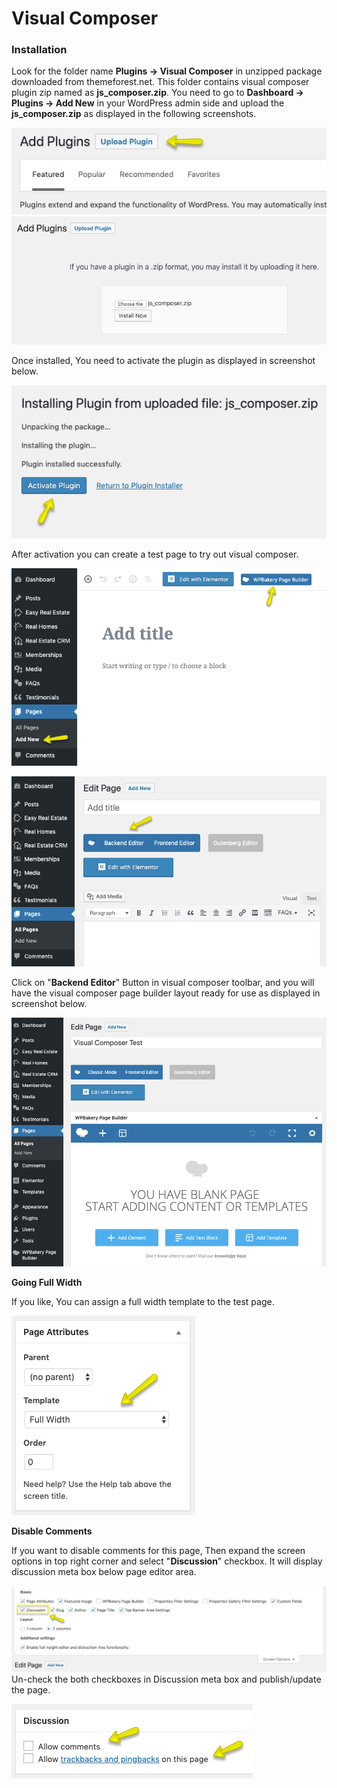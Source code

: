 # Visual Composer

### Installation

Look for the folder name **Plugins → Visual Composer** in unzipped package downloaded from themeforest.net. This folder contains visual composer plugin zip named as **js_composer.zip**. You need to go to **Dashboard → Plugins → Add New** in your WordPress admin side and upload the **js_composer.zip** as displayed in the following screenshots.

![RealHomes Documentation](images/included-plugins/vc-1.png)
![RealHomes Documentation](images/included-plugins/vc-2.png)

Once installed, You need to activate the plugin as displayed in screenshot below.

![RealHomes Documentation](images/included-plugins/vc-3.png)

After activation you can create a test page to try out visual composer.

![RealHomes Documentation](images/included-plugins/vc-4.png)

![RealHomes Documentation](images/included-plugins/vc-backend-editor.png)

Click on "**Backend Editor**" Button in visual composer toolbar, and you will have the visual composer page builder layout ready for use as displayed in screenshot below.

![RealHomes Documentation](images/included-plugins/vc-5.png)

**Going Full Width**

If you like, You can assign a full width template to the test page.

![RealHomes Documentation](images/included-plugins/vc-6.png)

**Disable Comments**

If you want to disable comments for this page, Then expand the screen options in top right corner and select "**Discussion**" checkbox. It will display discussion meta box below page editor area.

![RealHomes Documentation](images/included-plugins/vc-7.png)
Un-check the both checkboxes in Discussion meta box and publish/update the page.

![RealHomes Documentation](images/included-plugins/vc-8.png)

